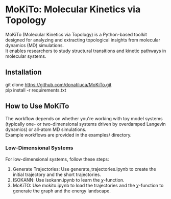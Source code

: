 # MoKiTo: Molecular Kinetics via Topology

MoKiTo (Molecular Kinetics via Topology) is a Python-based toolkit designed for analyzing and extracting topological insights from molecular dynamics (MD) simulations.   
It enables researchers to study structural transitions and kinetic pathways in molecular systems.

## Installation
git clone https://github.com/donatiluca/MoKiTo.git  
pip install -r requirements.txt


## How to Use MoKiTo
The workflow depends on whether you're working with toy model systems (typically one- or two-dimensional systems driven by overdamped Langevin dynamics) or all-atom MD simulations.  
Example workflows are provided in the examples/ directory.

### Low-Dimensional Systems

For low-dimensional systems, follow these steps:

1. Generate Trajectories: Use generate_trajectories.ipynb to create the initial trajectory and the short trajectories.
2. ISOKANN: Use isokann.ipynb to learn the $\chi$-function.
3. MoKiTO: Use mokito.ipynb to load the trajectories and the $\chi$-function to generate the graph and the energy landscape.